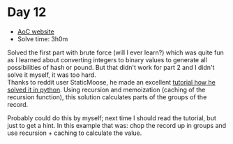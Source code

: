 # Day 12
- [AoC website](https://adventofcode.com/2023/day/12)
- Solve time: 3h0m

Solved the first part with brute force (will I ever learn?) which was quite fun as I learned about converting integers to binary values to generate all possibilities of hash or pound.  But that didn't work for part 2 and I didn't solve it myself, it was too hard.  
Thanks to reddit user StaticMoose, he made an excellent [tutorial how he solved it in python](https://www.reddit.com/r/adventofcode/comments/18hbbxe/2023_day_12python_stepbystep_tutorial_with_bonus/). Using recursion and memoization (caching of the recursion function), this solution calculates parts of the groups of the record.  

Probably could do this by myself; next time I should read the tutorial, but just to get a hint. In this example that was: chop the record up in groups and use recursion + caching to calculate the value.
